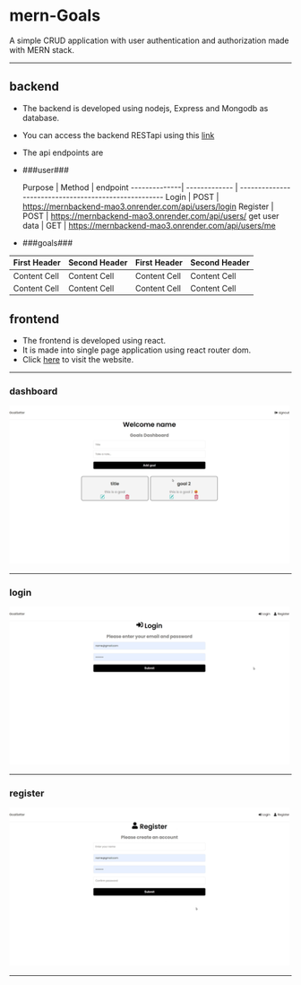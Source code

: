 # mern-Goals
A simple CRUD application with user authentication and authorization made with MERN stack.

------

## backend ##
* The backend is developed using nodejs, Express and Mongodb as database.
* You can access the backend RESTapi using this [link](https://mernbackend-mao3.onrender.com "backend")
* The api endpoints are
* ###user###

    Purpose   |   Method      |  endpoint
--------------| ------------- | -----------------------------------------------------
Login         |    POST       | https://mernbackend-mao3.onrender.com/api/users/login
Register      |    POST       | https://mernbackend-mao3.onrender.com/api/users/
get user data |    GET        | https://mernbackend-mao3.onrender.com/api/users/me

* ###goals###

First Header  | Second Header | First Header  | Second Header
------------- | ------------- | ------------- | -------------
Content Cell  | Content Cell  | Content Cell  | Content Cell  |
Content Cell  | Content Cell  | Content Cell  | Content Cell  |

## frontend ##
* The frontend is developed using react.
* It is made into single page application using react router dom.
* Click [here](https://premforreal.github.io/mern-Goals/ "backend") to visit the website.
------
### dashboard ###
<img src="dashboard.png" alt="dashboard" width="500"/>

------
### login ###
<img src="login.png" alt="dashboard" width="500"/>

------
### register ###
<img src="register.png" alt="dashboard" width="500"/>

------
